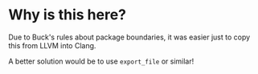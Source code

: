 # Why is this here?

Due to Buck's rules about package boundaries, it was easier just to copy this from LLVM into Clang.

A better solution would be to use `export_file` or similar!
